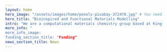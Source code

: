 ```yaml
---
layout: home
hero_image: "/assets/images/home/pexels-pixabay-372470.jpg" # You need to update this in CSS file
hero_title: "Bioinspired and Functional Materials Modelling"
intro: "We are a computational materials chemistry group based at King’s College London in the Department of Chemistry."
more_info: " 
more_info_image:
funding_section_title: "Funding"
news_section_title: News
---
```

